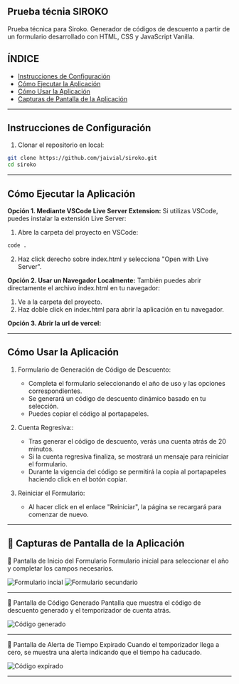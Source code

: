 ## **Prueba técnia SIROKO**
Prueba técnica para Siroko. Generador de códigos de descuento a partir de un formulario desarrollado con HTML, CSS y JavaScript Vanilla.

## **ÍNDICE**
- [Instrucciones de Configuración](#instrucciones-de-configuración)
- [Cómo Ejecutar la Aplicación](#cómo-ejecutar-la-aplicación)
- [Cómo Usar la Aplicación](#cómo-usar-la-aplicación)
- [Capturas de Pantalla de la Aplicación](#capturas-de-pantalla-de-la-aplicación)
---

## **Instrucciones de Configuración**
  1. Clonar el repositorio en local:
```bash
git clone https://github.com/jaivial/siroko.git
cd siroko
```

---

## **Cómo Ejecutar la Aplicación**
**Opción 1. Mediante VSCode Live Server Extension:**
Si utilizas VSCode, puedes instalar la extensión Live Server:

  1. Abre la carpeta del proyecto en VSCode:
  ```bash
  code .
  ```
  2. Haz click derecho sobre index.html y selecciona "Open with Live Server".

**Opción 2. Usar un Navegador Localmente:**
También puedes abrir directamente el archivo index.html en tu navegador:

  1. Ve a la carpeta del proyecto.
  2. Haz doble click en index.html para abrir la aplicación en tu navegador.

**Opción 3. Abrir la url de vercel:**


---

## **Cómo Usar la Aplicación**
1. Formulario de Generación de Código de Descuento:
   - Completa el formulario seleccionando el año de uso y las opciones correspondientes.
   - Se generará un código de descuento dinámico basado en tu selección.
   - Puedes copiar el código al portapapeles.
     

2. Cuenta Regresiva::
   - Tras generar el código de descuento, verás una cuenta atrás de 20 minutos.
   - Si la cuenta regresiva finaliza, se mostrará un mensaje para reiniciar el formulario.
   - Durante la vigencia del código se permitirá la copia al portapapeles haciendo click en el botón copiar.
     

3. Reiniciar el Formulario:
   - Al hacer click en el enlace "Reiniciar", la página se recargará para comenzar de nuevo.
     

---

## **📸 Capturas de Pantalla de la Aplicación**
🔹 Pantalla de Inicio del Formulario
Formulario inicial para seleccionar el año y completar los campos necesarios.

![Formulario incial](public/tutorial1.png)
![Formulario secundario](public/tutorial2.png)

---

🔹 Pantalla de Código Generado
Pantalla que muestra el código de descuento generado y el temporizador de cuenta atrás.

![Código generado](public/tutorial3.png)

---

🔹 Pantalla de Alerta de Tiempo Expirado
Cuando el temporizador llega a cero, se muestra una alerta indicando que el tiempo ha caducado.

![Código expirado](public/tutorial4.png)

---
